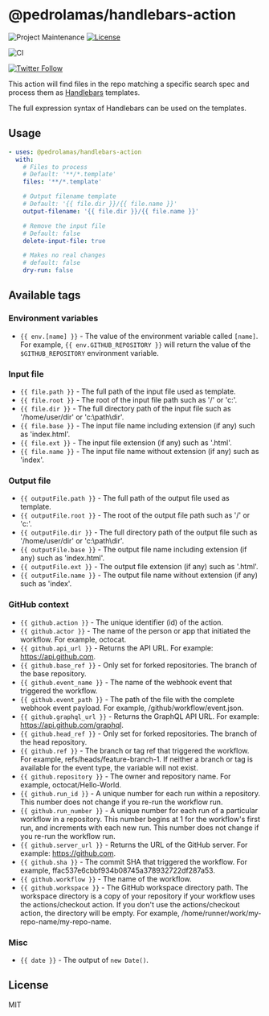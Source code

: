 # @pedrolamas/handlebars-action

![Project Maintenance](https://img.shields.io/maintenance/yes/2020.svg)
[![License](https://img.shields.io/github/license/PedroLamas/handlebars-action.svg)](https://github.com/PedroLamas/handlebars-action/blob/master/LICENSE)

![CI](https://github.com/PedroLamas/handlebars-action/workflows/CI/badge.svg)

[![Twitter Follow](https://img.shields.io/twitter/follow/pedrolamas?style=social)](https://twitter.com/pedrolamas)

This action will find files in the repo matching a specific search spec and process them as [Handlebars](https://handlebarsjs.com) templates.

The full expression syntax of Handlebars can be used on the templates.

## Usage

```yaml
- uses: @pedrolamas/handlebars-action
  with:
    # Files to process
    # Default: '**/*.template'
    files: '**/*.template'

    # Output filename template
    # Default: '{{ file.dir }}/{{ file.name }}'
    output-filename: '{{ file.dir }}/{{ file.name }}'

    # Remove the input file
    # Default: false
    delete-input-file: true

    # Makes no real changes
    # default: false
    dry-run: false
```

## Available tags

### Environment variables

- `{{ env.[name] }}` - The value of the environment variable called `[name]`. For example, `{{ env.GITHUB_REPOSITORY }}` will return the value of the `$GITHUB_REPOSITORY` environment variable.

### Input file

- `{{ file.path }}` - The full path of the input file used as template.
- `{{ file.root }}` - The root of the input file path such as '/' or 'c:\'.
- `{{ file.dir }}` - The full directory path of the input file such as '/home/user/dir' or 'c:\path\dir'.
- `{{ file.base }}` - The input file name including extension (if any) such as 'index.html'.
- `{{ file.ext }}` - The input file extension (if any) such as '.html'.
- `{{ file.name }}` - The input file name without extension (if any) such as 'index'.

### Output file

- `{{ outputFile.path }}` - The full path of the output file used as template.
- `{{ outputFile.root }}` - The root of the output file path such as '/' or 'c:\'.
- `{{ outputFile.dir }}` - The full directory path of the output file such as '/home/user/dir' or 'c:\path\dir'.
- `{{ outputFile.base }}` - The output file name including extension (if any) such as 'index.html'.
- `{{ outputFile.ext }}` - The output file extension (if any) such as '.html'.
- `{{ outputFile.name }}` - The output file name without extension (if any) such as 'index'.

### GitHub context

- `{{ github.action }}` - The unique identifier (id) of the action.
- `{{ github.actor }}` - The name of the person or app that initiated the workflow. For example, octocat.
- `{{ github.api_url }}` - Returns the API URL. For example: https://api.github.com.
- `{{ github.base_ref }}` - Only set for forked repositories. The branch of the base repository.
- `{{ github.event_name }}` - The name of the webhook event that triggered the workflow.
- `{{ github.event_path }}` - The path of the file with the complete webhook event payload. For example, /github/workflow/event.json.
- `{{ github.graphql_url }}` - Returns the GraphQL API URL. For example: https://api.github.com/graphql.
- `{{ github.head_ref }}` - Only set for forked repositories. The branch of the head repository.
- `{{ github.ref }}` - The branch or tag ref that triggered the workflow. For example, refs/heads/feature-branch-1. If neither a branch or tag is available for the event type, the variable will not exist.
- `{{ github.repository }}` - The owner and repository name. For example, octocat/Hello-World.
- `{{ github.run_id }}` - A unique number for each run within a repository. This number does not change if you re-run the workflow run.
- `{{ github.run_number }}` - A unique number for each run of a particular workflow in a repository. This number begins at 1 for the workflow's first run, and increments with each new run. This number does not change if you re-run the workflow run.
- `{{ github.server_url }}` - Returns the URL of the GitHub server. For example: https://github.com.
- `{{ github.sha }}` - The commit SHA that triggered the workflow. For example, ffac537e6cbbf934b08745a378932722df287a53.
- `{{ github.workflow }}` - The name of the workflow.
- `{{ github.workspace }}` - The GitHub workspace directory path. The workspace directory is a copy of your repository if your workflow uses the actions/checkout action. If you don't use the actions/checkout action, the directory will be empty. For example, /home/runner/work/my-repo-name/my-repo-name.

### Misc

- `{{ date }}` - The output of `new Date()`.

## License

MIT
